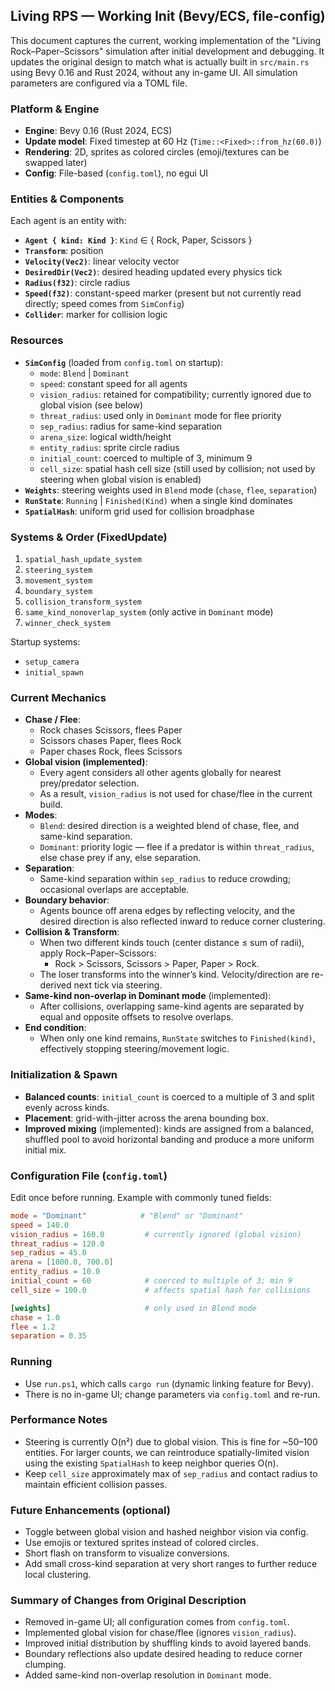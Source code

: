 ## Living RPS — Working Init (Bevy/ECS, file-config)

This document captures the current, working implementation of the "Living Rock–Paper–Scissors" simulation after initial development and debugging. It updates the original design to match what is actually built in `src/main.rs` using Bevy 0.16 and Rust 2024, without any in-game UI. All simulation parameters are configured via a TOML file.

### Platform & Engine
- **Engine**: Bevy 0.16 (Rust 2024, ECS)
- **Update model**: Fixed timestep at 60 Hz (`Time::<Fixed>::from_hz(60.0)`)
- **Rendering**: 2D, sprites as colored circles (emoji/textures can be swapped later)
- **Config**: File-based (`config.toml`), no egui UI

### Entities & Components
Each agent is an entity with:
- **`Agent { kind: Kind }`**: `Kind` ∈ { Rock, Paper, Scissors }
- **`Transform`**: position
- **`Velocity(Vec2)`**: linear velocity vector
- **`DesiredDir(Vec2)`**: desired heading updated every physics tick
- **`Radius(f32)`**: circle radius
- **`Speed(f32)`**: constant-speed marker (present but not currently read directly; speed comes from `SimConfig`)
- **`Collider`**: marker for collision logic

### Resources
- **`SimConfig`** (loaded from `config.toml` on startup):
  - `mode`: `Blend` | `Dominant`
  - `speed`: constant speed for all agents
  - `vision_radius`: retained for compatibility; currently ignored due to global vision (see below)
  - `threat_radius`: used only in `Dominant` mode for flee priority
  - `sep_radius`: radius for same-kind separation
  - `arena_size`: logical width/height
  - `entity_radius`: sprite circle radius
  - `initial_count`: coerced to multiple of 3, minimum 9
  - `cell_size`: spatial hash cell size (still used by collision; not used by steering when global vision is enabled)
- **`Weights`**: steering weights used in `Blend` mode (`chase`, `flee`, `separation`)
- **`RunState`**: `Running` | `Finished(Kind)` when a single kind dominates
- **`SpatialHash`**: uniform grid used for collision broadphase

### Systems & Order (FixedUpdate)
1. `spatial_hash_update_system`
2. `steering_system`
3. `movement_system`
4. `boundary_system`
5. `collision_transform_system`
6. `same_kind_nonoverlap_system` (only active in `Dominant` mode)
7. `winner_check_system`

Startup systems:
- `setup_camera`
- `initial_spawn`

### Current Mechanics
- **Chase / Flee**:
  - Rock chases Scissors, flees Paper
  - Scissors chases Paper, flees Rock
  - Paper chases Rock, flees Scissors
- **Global vision (implemented)**:
  - Every agent considers all other agents globally for nearest prey/predator selection.
  - As a result, `vision_radius` is not used for chase/flee in the current build.
- **Modes**:
  - `Blend`: desired direction is a weighted blend of chase, flee, and same-kind separation.
  - `Dominant`: priority logic — flee if a predator is within `threat_radius`, else chase prey if any, else separation.
- **Separation**:
  - Same-kind separation within `sep_radius` to reduce crowding; occasional overlaps are acceptable.
- **Boundary behavior**:
  - Agents bounce off arena edges by reflecting velocity, and the desired direction is also reflected inward to reduce corner clustering.
- **Collision & Transform**:
  - When two different kinds touch (center distance ≤ sum of radii), apply Rock–Paper–Scissors:
    - Rock > Scissors, Scissors > Paper, Paper > Rock.
  - The loser transforms into the winner’s kind. Velocity/direction are re-derived next tick via steering.
- **Same-kind non-overlap in Dominant mode** (implemented):
  - After collisions, overlapping same-kind agents are separated by equal and opposite offsets to resolve overlaps.
- **End condition**:
  - When only one kind remains, `RunState` switches to `Finished(kind)`, effectively stopping steering/movement logic.

### Initialization & Spawn
- **Balanced counts**: `initial_count` is coerced to a multiple of 3 and split evenly across kinds.
- **Placement**: grid-with-jitter across the arena bounding box.
- **Improved mixing** (implemented): kinds are assigned from a balanced, shuffled pool to avoid horizontal banding and produce a more uniform initial mix.

### Configuration File (`config.toml`)
Edit once before running. Example with commonly tuned fields:

```toml
mode = "Dominant"            # "Blend" or "Dominant"
speed = 140.0
vision_radius = 160.0         # currently ignored (global vision)
threat_radius = 120.0
sep_radius = 45.0
arena = [1000.0, 700.0]
entity_radius = 10.0
initial_count = 60            # coerced to multiple of 3; min 9
cell_size = 100.0             # affects spatial hash for collisions

[weights]                     # only used in Blend mode
chase = 1.0
flee = 1.2
separation = 0.35
```

### Running
- Use `run.ps1`, which calls `cargo run` (dynamic linking feature for Bevy).
- There is no in-game UI; change parameters via `config.toml` and re-run.

### Performance Notes
- Steering is currently O(n²) due to global vision. This is fine for ~50–100 entities. For larger counts, we can reintroduce spatially-limited vision using the existing `SpatialHash` to keep neighbor queries O(n).
- Keep `cell_size` approximately max of `sep_radius` and contact radius to maintain efficient collision passes.

### Future Enhancements (optional)
- Toggle between global vision and hashed neighbor vision via config.
- Use emojis or textured sprites instead of colored circles.
- Short flash on transform to visualize conversions.
- Add small cross-kind separation at very short ranges to further reduce local clustering.

### Summary of Changes from Original Description
- Removed in-game UI; all configuration comes from `config.toml`.
- Implemented global vision for chase/flee (ignores `vision_radius`).
- Improved initial distribution by shuffling kinds to avoid layered bands.
- Boundary reflections also update desired heading to reduce corner clumping.
- Added same-kind non-overlap resolution in `Dominant` mode.

